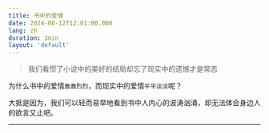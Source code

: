 ```yaml
---
title: 书中的爱情
date: 2024-08-12T12:01:00.000
lang: zh
duration: 3min
layout: 'default'
---
```


> 我们看惯了小说中的美好的结局却忘了现实中的遗憾才是常态

为什么书中的爱情`轰轰烈烈`，而现实中的爱情`平平淡淡`呢？

大抵是因为，我们可以轻而易举地看到书中人内心的波涛汹涌，却无法体会身边人的欲言又止吧。

---


